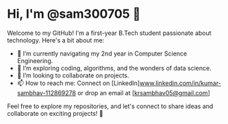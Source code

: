 # Hi, I'm @sam300705 👋

Welcome to my GitHub! I'm a first-year B.Tech student passionate about technology. Here's a bit about me:

- 🔭 I’m currently navigating my 2nd year in Computer Science Engineering.
- 🌱 I’m exploring coding, algorithms, and the wonders of data science.
- 👯 I’m looking to collaborate on projects.
- 📫 How to reach me: Connect on [LinkedIn]www.linkedin.com/in/kumar-sambhav-112869278 or drop an email at [krsambhav05@gmail.com]

Feel free to explore my repositories, and let's connect to share ideas and collaborate on exciting projects! 🚀

